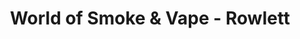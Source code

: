 ---
title: "World of Smoke & Vape - Rowlett"
url: /rowlett/world-of-smoke-and-vape-rowlett/
shop: tobacco
---